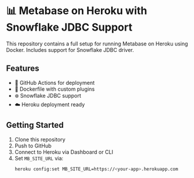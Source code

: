 # 📊 Metabase on Heroku with Snowflake JDBC Support

This repository contains a full setup for running Metabase on Heroku using Docker. Includes support for Snowflake JDBC driver.

## Features

- 🔁 GitHub Actions for deployment
- 🐳 Dockerfile with custom plugins
- ❄️ Snowflake JDBC support
- ☁️ Heroku deployment ready

## Getting Started

1. Clone this repository
2. Push to GitHub
3. Connect to Heroku via Dashboard or CLI
4. Set `MB_SITE_URL` via:
   ```bash
   heroku config:set MB_SITE_URL=https://<your-app>.herokuapp.com
